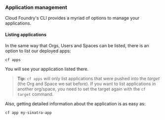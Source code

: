### Application management

Cloud Foundry's CLI provides a myriad of options to manage your applications.

#### Listing applications

In the same way that Orgs, Users and Spaces can be listed, there is an option to list our deployed apps:

```sh
cf apps
```

You will see your application listed there.

> **Tip:** `cf apps` will only list applications that were pushed into the *target* (the Org and Space we sat before). If you want to list applications in another org/space, you need to set the target again with the `cf target` command.

Also, getting detailed information about the application is as easy as:

```
cf app my-sinatra-app
```
